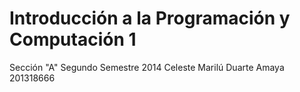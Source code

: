 Introducción a la Programación y Computación 1
====================

Sección "A"
Segundo Semestre 2014
Celeste Marilú Duarte Amaya
201318666
